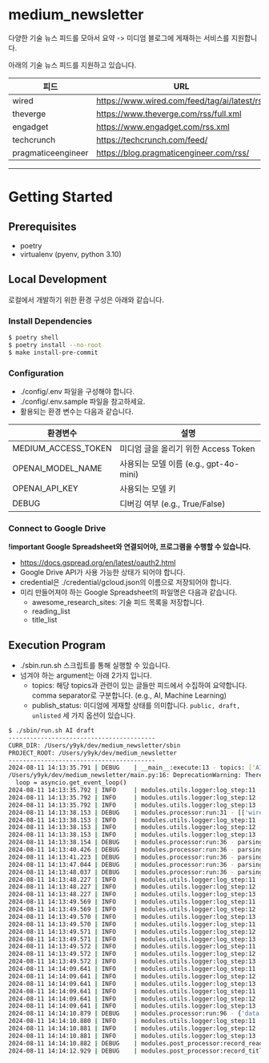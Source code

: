 # medium_newsletter

다양한 기술 뉴스 피드를 모아서 요약 -> 미디엄 블로그에 게재하는 서비스를 지원합니다.

아래의 기술 뉴스 피드를 지원하고 있습니다.

| 피드                 | URL                                          |
|--------------------|----------------------------------------------|
| wired              | https://www.wired.com/feed/tag/ai/latest/rss |
| theverge           | https://www.theverge.com/rss/full.xml        |
| engadget           | https://www.engadget.com/rss.xml             |
| techcrunch         | https://techcrunch.com/feed/                 |
| pragmaticeengineer | https://blog.pragmaticengineer.com/rss/      |


---

# Getting Started

## Prerequisites

- poetry
- virtualenv (pyenv, python 3.10)

## Local Development

로컬에서 개발하기 위한 환경 구성은 아래와 같습니다.

### Install Dependencies

```bash
$ poetry shell
$ poetry install --no-root
$ make install-pre-commit
```

### Configuration

- ./config/.env 파일을 구성해야 합니다.
- ./config/.env.sample 파일을 참고하세요.
- 활용되는 환경 변수는 다음과 같습니다.

| 환경변수                | 설명                             |
|---------------------|--------------------------------|
| MEDIUM_ACCESS_TOKEN | 미디엄 글을 올리기 위한 Access Token     |
| OPENAI_MODEL_NAME   | 사용되는 모델 이름 (e.g., gpt-4o-mini) |
| OPENAI_API_KEY      | 사용되는 모델 키                      |
| DEBUG               | 디버깅 여부 (e.g., True/False)      |

### Connect to Google Drive

**!important Google Spreadsheet와 연결되어야, 프로그램을 수행할 수 있습니다.**

- https://docs.gspread.org/en/latest/oauth2.html
- Google Drive API가 사용 가능한 상태가 되어야 합니다.
- credential은 ./credential/gcloud.json의 이름으로 저장되어야 합니다.
- 미리 만들어져야 하는 Google Spreadsheet의 파일명은 다음과 같습니다.
  - awesome_research_sites: 기술 피드 목록을 저장합니다.
  - reading_list
  - title_list

## Execution Program

- ./sbin.run.sh 스크립트를 통해 실행할 수 있습니다.
- 넘겨야 하는 argument는 아래 2가지 입니다.
  - topics: 해당 topics과 관련이 있는 글들만 피드에서 수집하여 요약합니다. comma separator로 구분합니다. (e.g., AI, Machine Learning)
  - publish_status: 미디엄에 게재할 상태를 의미합니다. `public, draft, unlisted` 세 가지 옵션이 있습니다.

```bash
$ ./sbin/run.sh AI draft
-----------------------------------------
CURR_DIR: /Users/y9yk/dev/medium_newsletter/sbin
PROJECT_ROOT: /Users/y9yk/dev/medium_newsletter
-----------------------------------------
2024-08-11 14:13:35.791 | DEBUG    | __main__:execute:13 - topics: ['AI']
/Users/y9yk/dev/medium_newsletter/main.py:16: DeprecationWarning: There is no current event loop
  loop = asyncio.get_event_loop()
2024-08-11 14:13:35.792 | INFO     | modules.utils.logger:log_step:11 - ----------
2024-08-11 14:13:35.792 | INFO     | modules.utils.logger:log_step:12 - get_seed_data
2024-08-11 14:13:35.792 | INFO     | modules.utils.logger:log_step:13 - ----------
2024-08-11 14:13:38.153 | DEBUG    | modules.processor:run:31 - [['wired', 'https://www.wired.com/feed/tag/ai/latest/rss'], ['theverge', 'https://www.theverge.com/rss/full.xml'], ['engadget', 'https://www.engadget.com/rss.xml'], ['techcrunch', 'https://techcrunch.com/feed/'], ['pragmaticeengineer', 'https://blog.pragmaticengineer.com/rss/']]
2024-08-11 14:13:38.153 | INFO     | modules.utils.logger:log_step:11 - ----------
2024-08-11 14:13:38.153 | INFO     | modules.utils.logger:log_step:12 - parse_feed_data
2024-08-11 14:13:38.153 | INFO     | modules.utils.logger:log_step:13 - ----------
2024-08-11 14:13:38.154 | DEBUG    | modules.processor:run:36 - parsing: wired
2024-08-11 14:13:40.426 | DEBUG    | modules.processor:run:36 - parsing: theverge
2024-08-11 14:13:41.223 | DEBUG    | modules.processor:run:36 - parsing: engadget
2024-08-11 14:13:47.044 | DEBUG    | modules.processor:run:36 - parsing: techcrunch
2024-08-11 14:13:48.037 | DEBUG    | modules.processor:run:36 - parsing: pragmaticeengineer
2024-08-11 14:13:48.227 | INFO     | modules.utils.logger:log_step:11 - ----------
2024-08-11 14:13:48.227 | INFO     | modules.utils.logger:log_step:12 - filter feeds not in reading_list -> sampling (TODO to extract favorate contents for me)
2024-08-11 14:13:48.227 | INFO     | modules.utils.logger:log_step:13 - ----------
2024-08-11 14:13:49.569 | INFO     | modules.utils.logger:log_step:11 - ----------
2024-08-11 14:13:49.569 | INFO     | modules.utils.logger:log_step:12 - filter feeds by summary length
2024-08-11 14:13:49.570 | INFO     | modules.utils.logger:log_step:13 - ----------
2024-08-11 14:13:49.570 | INFO     | modules.utils.logger:log_step:11 - ----------
2024-08-11 14:13:49.571 | INFO     | modules.utils.logger:log_step:12 - inspect filter length
2024-08-11 14:13:49.571 | INFO     | modules.utils.logger:log_step:13 - ----------
2024-08-11 14:13:49.572 | INFO     | modules.utils.logger:log_step:11 - ----------
2024-08-11 14:13:49.572 | INFO     | modules.utils.logger:log_step:12 - technews_generator
2024-08-11 14:13:49.572 | INFO     | modules.utils.logger:log_step:13 - ----------
2024-08-11 14:14:09.641 | INFO     | modules.utils.logger:log_step:11 - ----------
2024-08-11 14:14:09.641 | INFO     | modules.utils.logger:log_step:12 - append title to content
2024-08-11 14:14:09.641 | INFO     | modules.utils.logger:log_step:13 - ----------
2024-08-11 14:14:09.641 | INFO     | modules.utils.logger:log_step:11 - ----------
2024-08-11 14:14:09.641 | INFO     | modules.utils.logger:log_step:12 - medium posting
2024-08-11 14:14:09.641 | INFO     | modules.utils.logger:log_step:13 - ----------
2024-08-11 14:14:10.879 | DEBUG    | modules.processor:run:96 - {'data': {'id': '951bde44b251', 'title': '"2024년 기술 동향: AI, 스타트업, 그리고 산업 변화"', 'authorId': '1cdb9d0835223cb51fc98565cbcaab7a3faa5dd3ff3fdc15a29ba9c51d7ba3c7e', 'url': 'https://medium.com/@andrew.yk82/951bde44b251', 'canonicalUrl': '', 'publishStatus': 'draft', 'license': '', 'licenseUrl': 'https://policy.medium.com/medium-terms-of-service-9db0094a1e0f', 'tags': ['technews']}}
2024-08-11 14:14:10.880 | INFO     | modules.utils.logger:log_step:11 - ----------
2024-08-11 14:14:10.881 | INFO     | modules.utils.logger:log_step:12 - post-processing
2024-08-11 14:14:10.881 | INFO     | modules.utils.logger:log_step:13 - ----------
2024-08-11 14:14:10.882 | DEBUG    | modules.post_processor:record_reading_list:21 - updated links: [['https://www.wired.com/story/center-for-ai-safety-open-source-llm-safeguards/', '20240811'], ['https://www.engadget.com/apps/tiktok-will-make-it-easier-to-identify-movies-and-tv-shows-that-users-are-clipping-143449273.html?src=rss', '20240811'], ['https://www.engadget.com/social-media/turkey-unblocks-instagram-after-talks-to-address-its-concerns-about-crime-and-censorship-212231212.html?src=rss', '20240811'], ['https://www.wired.com/story/anduril-palmer-luckey-funding-ai-drones-arsenal-factory/', '20240811'], ['https://techcrunch.com/2024/08/09/anysphere-a-github-copilot-rival-has-raised-60m-series-a-at-400m-valuation-from-a16z-thrive-sources-say/', '20240811'], ['https://techcrunch.com/2024/08/10/the-tech-world-mourns-susan-wojcicki/', '20240811'], ['https://www.engadget.com/transportation/tenways-ago-t-is-a-well-equipped-but-heavy-e-bike-133005101.html?src=rss', '20240811'], ['https://blog.pragmaticengineer.com/the-software-engineering-industry-in-2024/', '20240811'], ['https://www.engadget.com/ai/uk-opens-antitrust-investigation-into-amazon-over-its-ties-to-ai-startup-anthropic-153026609.html?src=rss', '20240811'], ['https://www.wired.com/story/gadget-lab-podcast-654/', '20240811']]
2024-08-11 14:14:12.929 | DEBUG    | modules.post_processor:record_title_list:26 - updated title: "2024년 기술 동향: AI, 스타트업, 그리고 산업 변화"
```